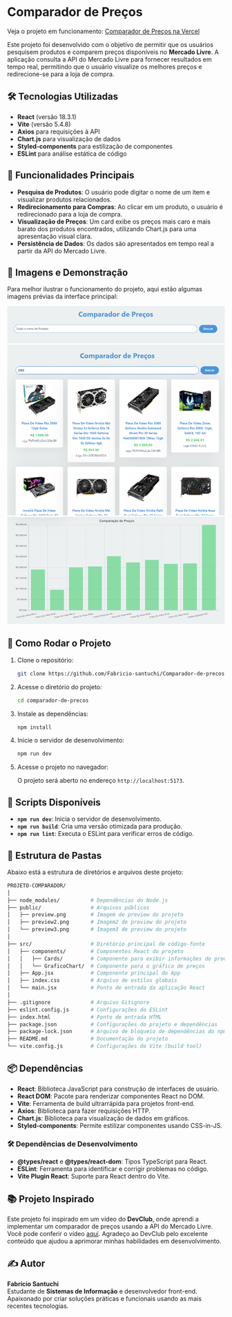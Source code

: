 # Comparador de Preços

Veja o projeto em funcionamento: [Comparador de Preços na Vercel](https://comparador-de-precos-rho.vercel.app/)

Este projeto foi desenvolvido com o objetivo de permitir que os usuários pesquisem produtos e comparem preços disponíveis no **Mercado Livre**. A aplicação consulta a API do Mercado Livre para fornecer resultados em tempo real, permitindo que o usuário visualize os melhores preços e redirecione-se para a loja de compra.

## 🛠 Tecnologias Utilizadas

- **React** (versão 18.3.1)
- **Vite** (versão 5.4.8)
- **Axios** para requisições à API
- **Chart.js** para visualização de dados
- **Styled-components** para estilização de componentes
- **ESLint** para análise estática de código

## 🌟 Funcionalidades Principais

- **Pesquisa de Produtos**: O usuário pode digitar o nome de um item e visualizar produtos relacionados.
- **Redirecionamento para Compras**: Ao clicar em um produto, o usuário é redirecionado para a loja de compra.
- **Visualização de Preços**: Um card exibe os preços mais caro e mais barato dos produtos encontrados, utilizando Chart.js para uma apresentação visual clara.
- **Persistência de Dados**: Os dados são apresentados em tempo real a partir da API do Mercado Livre.

## 📸 Imagens e Demonstração

Para melhor ilustrar o funcionamento do projeto, aqui estão algumas imagens prévias da interface principal:

![Preview da aplicação](./public/preview.png)
![Preview da aplicação](./public/preview2.png)
![Preview da aplicação](./public/preview3.png)

## 🚀 Como Rodar o Projeto

1. Clone o repositório:

   ```bash
   git clone https://github.com/Fabricio-santuchi/Comparador-de-precos.git
   ```

2. Acesse o diretório do projeto:

   ```bash
   cd comparador-de-precos
   ```

3. Instale as dependências:

   ```bash
   npm install
   ```

4. Inicie o servidor de desenvolvimento:

   ```bash
   npm run dev
   ```

5. Acesse o projeto no navegador:

   O projeto será aberto no endereço `http://localhost:5173`.

## 📜 Scripts Disponíveis

- **`npm run dev`**: Inicia o servidor de desenvolvimento.
- **`npm run build`**: Cria uma versão otimizada para produção.
- **`npm run lint`**: Executa o ESLint para verificar erros de código.

## 📂 Estrutura de Pastas

Abaixo está a estrutura de diretórios e arquivos deste projeto:

```bash
PROJETO-COMPARADOR/
│
├── node_modules/          # Dependências do Node.js
├── public/                # Arquivos públicos
│   ├── preview.png        # Imagem de preview do projeto
│   ├── preview2.png       # Imagem2 de preview do projeto
│   └── preview3.png       # Imagem3 de preview do projeto
│
├── src/                   # Diretório principal de código-fonte
│   ├── components/        # Componentes React do projeto
│   │   ├── Cards/         # Componente para exibir informações do produto
│   │   └── GraficoChart/  # Componente para o gráfico de preços
│   ├── App.jsx            # Componente principal do App
│   ├── index.css          # Arquivo de estilos globais
│   └── main.jsx           # Ponto de entrada da aplicação React
│
├── .gitignore             # Arquivo Gitignore
├── eslint.config.js       # Configurações do ESLint
├── index.html             # Ponto de entrada HTML
├── package.json           # Configurações do projeto e dependências
├── package-lock.json      # Arquivo de bloqueio de dependências do npm
├── README.md              # Documentação do projeto
└── vite.config.js         # Configurações do Vite (build tool)
```

## 📦 Dependências

- **React**: Biblioteca JavaScript para construção de interfaces de usuário.
- **React DOM**: Pacote para renderizar componentes React no DOM.
- **Vite**: Ferramenta de build ultrarrápida para projetos front-end.
- **Axios**: Biblioteca para fazer requisições HTTP.
- **Chart.js**: Biblioteca para visualização de dados em gráficos.
- **Styled-components**: Permite estilizar componentes usando CSS-in-JS.

### 🛠 Dependências de Desenvolvimento

- **@types/react** e **@types/react-dom**: Tipos TypeScript para React.
- **ESLint**: Ferramenta para identificar e corrigir problemas no código.
- **Vite Plugin React**: Suporte para React dentro do Vite.

## 📚 Projeto Inspirado

Este projeto foi inspirado em um vídeo do **DevClub**, onde aprendi a implementar um comparador de preços usando a API do Mercado Livre. Você pode conferir o vídeo [aqui](https://www.youtube.com/watch?v=lNf4CUHtEGo&ab_channel=DevClub%7CPrograma%C3%A7%C3%A3o). Agradeço ao DevClub pelo excelente conteúdo que ajudou a aprimorar minhas habilidades em desenvolvimento.

## ✍️ Autor

**Fabrício Santuchi**  
Estudante de **Sistemas de Informação** e desenvolvedor front-end. Apaixonado por criar soluções práticas e funcionais usando as mais recentes tecnologias.
